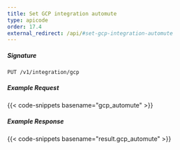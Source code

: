 ```yaml
---
title: Set GCP integration automute
type: apicode
order: 17.4
external_redirect: /api/#set-gcp-integration-automute
---
```


##### Signature
`PUT /v1/integration/gcp`

##### Example Request
{{< code-snippets basename="gcp_automute" >}}

##### Example Response
{{< code-snippets basename="result.gcp_automute" >}}
